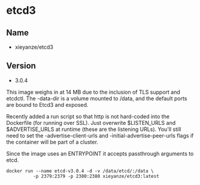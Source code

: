 # etcd3

## Name
- xieyanze/etcd3

## Version
- 3.0.4

This image weighs in at 14 MB due to the inclusion of TLS support and etcdctl. The -data-dir is a volume mounted to /data, and the default ports are bound to Etcd3 and exposed.

Recently added a run script so that http is not hard-coded into the Dockerfile (for running over SSL). Just overwrite $LISTEN_URLS and $ADVERTISE_URLS at runtime (these are the listening URLs). You'll still need to set the -advertise-client-urls and -initial-advertise-peer-urls flags if the container will be part of a cluster.

Since the image uses an ENTRYPOINT it accepts passthrough arguments to etcd.

```shell
docker run --name etcd-v3.0.4 -d -v /data/etcd/:/data \
          -p 2379:2379 -p 2380:2380 xieyanze/etcd3:latest
```
